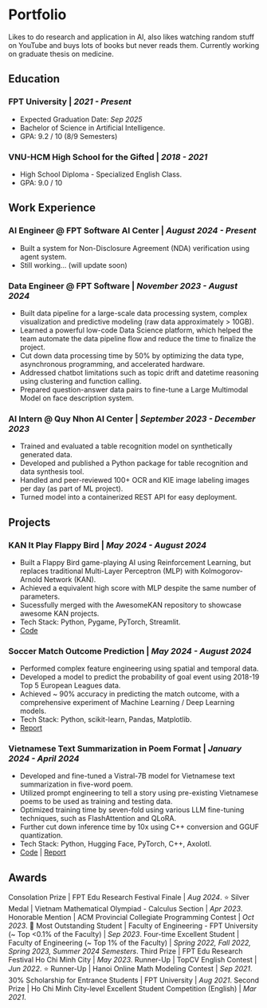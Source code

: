 # Portfolio
Likes to do research and application in AI, also likes watching random stuff on YouTube and buys lots of books but never reads them. Currently working on graduate thesis on medicine.

## Education
### FPT University | _2021 - Present_ 
- Expected Graduation Date: _Sep 2025_
- Bachelor of Science in Artificial Intelligence.
- GPA: 9.2 / 10 (8/9 Semesters)

### VNU-HCM High School for the Gifted | _2018 - 2021_
- High School Diploma - Specialized English Class.
- GPA: 9.0 / 10

## Work Experience
### AI Engineer @ FPT Software AI Center | _August 2024 - Present_
- Built a system for Non-Disclosure Agreement (NDA) verification using agent system.
- Still working... (will update soon)

### Data Engineer @ FPT Software | _November 2023 - August 2024_
- Built data pipeline for a large-scale data processing system, complex visualization and predictive modeling (raw data approximately > 10GB).
- Learned a powerful low-code Data Science platform, which helped the team automate the data pipeline flow and reduce the time to finalize the project.
- Cut down data processing time by 50% by optimizing the data type, asynchronous programming, and accelerated hardware.
- Addressed chatbot limitations such as topic drift and datetime reasoning using clustering and function calling.
- Prepared question-answer data pairs to fine-tune a Large Multimodal Model on face description system.

### AI Intern @ Quy Nhon AI Center | _September 2023 - December 2023_
- Trained and evaluated a table recognition model on synthetically generated data.
- Developed and published a Python package for table recognition and data synthesis tool.
- Handled and peer-reviewed 100+ OCR and KIE image labeling images per day (as part of ML project).
- Turned model into a containerized REST API for easy deployment.

## Projects
### KAN It Play Flappy Bird | _May 2024 - August 2024_
- Built a Flappy Bird game-playing AI using Reinforcement Learning, but replaces traditional Multi-Layer Perceptron (MLP) with Kolmogorov-Arnold Network (KAN).
- Achieved a equivalent high score with MLP despite the same number of parameters.
- Sucessfully merged with the AwesomeKAN repository to showcase awesome KAN projects.
- Tech Stack: Python, Pygame, PyTorch, Streamlit.
- [Code](https://github.com/andythetechnerd03/KAN-It-Play-Flappy-Bird)

### Soccer Match Outcome Prediction | _May 2024 - August 2024_
- Performed complex feature engineering using spatial and temporal data.
- Developed a model to predict the probability of goal event using 2018-19 Top 5 European Leagues data.
- Achieved ~ 90% accuracy in predicting the match outcome, with a comprehensive experiment of Machine Learning / Deep Learning models.
- Tech Stack: Python, scikit-learn, Pandas, Matplotlib.
- [Report](https://github.com/andythetechnerd03/andythetechnerd03.github.io/blob/main/assets/projects/Final-Report%20DSP391m%20Group%205.pdf)

### Vietnamese Text Summarization in Poem Format | _January 2024 - April 2024_
- Developed and fine-tuned a Vistral-7B model for Vietnamese text summarization in five-word poem.
- Utilized prompt engineering to tell a story using pre-existing Vietnamese poems to be used as training and testing data.
- Optimized training time by seven-fold using various LLM fine-tuning techniques, such as FlashAttention and QLoRA.
- Further cut down inference time by 10x using C++ conversion and GGUF quantization.
- Tech Stack: Python, Hugging Face, PyTorch, C++, Axolotl.
- [Code](https://huggingface.co/andythetechnerd03/VistralPoem5) | [Report](https://docs.google.com/document/d/1rF63ua9QoVLhvKQZmrTLT9VwsssyTrZ_/edit?usp=sharing&ouid=101433844092514499329&rtpof=true&sd=true)

## Awards

Consolation Prize | FPT Edu Research Festival Finale | _Aug 2024_.
⭐ Silver Medal | Vietnam Mathematical Olympiad - Calculus Section | _Apr 2023_.
Honorable Mention | ACM Provincial Collegiate Programming Contest | _Oct 2023_.
🌟 Most Outstanding Student | Faculty of Engineering - FPT University (~ Top <0.1% of the Faculty) | _Sep 2023_.
Four-time Excellent Student | Faculty of Engineering (~ Top 1% of the Faculty) | _Spring 2022, Fall 2022, Spring 2023, Summer 2024 Semesters_.
Third Prize | FPT Edu Research Festival Ho Chi Minh City | _May 2023_.
Runner-Up | TopCV English Contest | _Jun 2022_.
⭐ Runner-Up | Hanoi Online Math Modeling Contest | _Sep 2021_.
30% Scholarship for Entrance Students | FPT University | _Aug 2021_.
Second Prize | Ho Chi Minh City-level Excellent Student Competition (English) | _Mar 2021_.


